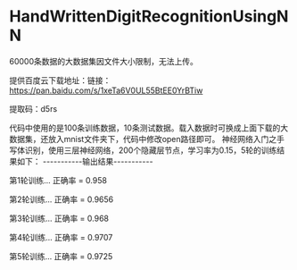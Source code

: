 # HandWrittenDigitRecognitionUsingNN
60000条数据的大数据集因文件大小限制，无法上传。

提供百度云下载地址：链接：https://pan.baidu.com/s/1xeTa6V0UL55BtEE0YrBTiw 

提取码：d5rs

代码中使用的是100条训练数据，10条测试数据。载入数据时可换成上面下载的大数据集，还放入mnist文件夹下，代码中修改open路径即可。
神经网络入门之手写体识别，使用三层神经网络，200个隐藏层节点，学习率为0.15，5轮的训练结果如下：
-----------输出结果-----------

第1轮训练...  正确率 =  0.958

第2轮训练...  正确率 =  0.9656

第3轮训练...  正确率 =  0.968

第4轮训练...  正确率 =  0.9707

第5轮训练...  正确率 =  0.9725